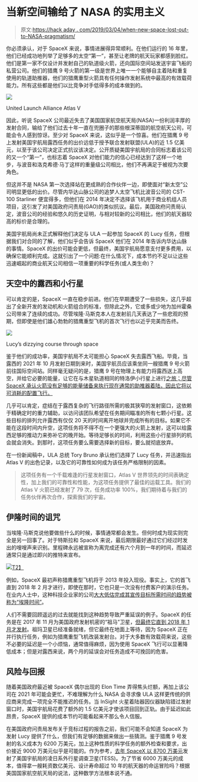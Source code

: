 # 当新空间输给了 NASA 的实用主义

> 原文:[https://hack aday . com/2019/03/04/when-new-space-lost-out-to-NASA-pragmatism/](https://hackaday.com/2019/03/04/when-new-space-loses-out-to-nasa-pragmatism/)

你必须承认，对于 SpaceX 来说，事情进展得异常顺利。在他们运行的 16 年里，他们已经成功地列举了足够多的太空“第一”，甚至让老牌的航天玩家都感到脸红。他们是第一家不仅设计并发射自己的轨道级火箭，还向国际空间站发送宇宙飞船的私营公司。他们的猎鹰 9 号火箭的第一级是世界上唯一一个能够自主着陆和重复使用的轨道助推器，他们的猎鹰重型火箭具有任何操作发射系统中最高的有效载荷能力。所有这些都是他们以比竞争对手低得多的成本做到的。

[![](../Images/da83af429baf2edb1ef56e9881631c96.png)](https://hackaday.com/wp-content/uploads/2019/02/lucy_atlas.jpg)

United Launch Alliance Atlas V

因此，听说 SpaceX 公司最近失去了美国国家航空航天局(NASA)一份利润丰厚的发射合同，输给了他们过去十年一直在兜圈子的那些根深蒂固的航空航天公司，可能会令人感到惊讶。至少对 SpaceX 来说，这似乎是一个惊喜。他们在猎鹰 9 号上发射美国宇航局露西任务的出价远低于授予联合发射联盟(ULA)的近 1.5 亿美元，以至于该公司决定正式抗议该决定。公开质疑美国宇航局的合同标志着该公司的又一个“第一”，也标志着 SpaceX 对他们能力的信心已经达到了这样一个地步，与波音和洛克希德·马丁这样的重量级公司相比，他们不再满足于被视为次要角色。

但这并不是 NASA 第一次选择站在更成熟的合作伙伴一边，即使面对“新太空”公司明显更低的出价。尽管内华达山脉公司的追梦人太空飞机比波音公司的 CST-100 Starliner 便宜得多，但他们在 2014 年决定不选择该飞机用于商业机组人员项目，这引发了对美国政府问责局(GAO)的类似抗议。最后，美国政府问责局认定，波音公司的经验和悠久的历史证明，与相对较新的公司相比，他们的航天器较高的标价是合理的。

美国宇航局尚未正式解释他们决定与 ULA 一起参加 SpaceX 的 Lucy 任务，但根据我们对合同的了解，他们似乎会告诉 SpaceX 他们在 2014 年告诉内华达山脉的事情。SpaceX 的出价可能会更低，但最终，美国宇航局愿意支付更多费用，以确保它能顺利完成。这就引出了一个问题:在什么情况下，成本节约不足以让这些迅速崛起的商业航天公司相信一项重要的科学任务(或人类生命)？

## 天空中的露西和小行星

可以肯定的是，SpaceX 一直在稳步前进。他们在早期遭受了一些损失，这几乎超出了全新开发的发动机和火箭组合的标准，但除此之外，它或多或少地为加州霍桑公司带来了连续的成功。尽管埃隆·马斯克本人在发射前几天表达了一些悲观的预期，但即使是他们雄心勃勃的猎鹰重型飞机的首次飞行也以近乎完美而告终。

[![](../Images/33c3e843f3885cc7052295d7ab2b777d.png)](https://hackaday.com/wp-content/uploads/2019/02/lucy_course-1.png)

Lucy’s dizzying course through space

鉴于他们的成功率，美国宇航局不太可能担心 SpaceX 失去露西飞船。毕竟，当露西的 2021 年 10 月发射日期到来时，美国宇航员应该乘坐同一艘猎鹰 9 号火箭前往国际空间站。同样毫无疑问的是，猎鹰 9 号在物理上有能力将露西送上高空，并给它必要的能量，让它在与木星轨道相同的特洛伊小行星上进行[之旅；尽管 SpaceX 承认火箭没有足够的能量储备来执行现在通常的助推器着陆，因此它将以可消耗的配置飞行。](http://lucy.swri.edu/mission/Tour.html)

几乎可以肯定，症结在于露西复杂的飞行路径所需的极其狭窄的发射窗口，这依赖于精确定时的重力辅助，以访问该团队希望在任务期间瞄准的所有七颗小行星。这些目标的排列允许露西有仅仅 20 天的时间离开地球并完成所有的目标。如果它不能在这段时间内升空，这项任务将不得不在一个更强大的火箭上发射，这可以给露西足够的推动力来弥补它的晚开始。等待足够长的时间，利用这些小行星排列的机会就会消失。到那时，这项任务要么需要选择新的目标，要么就彻底放弃。

在一份新闻稿中，ULA 总统 Tory Bruno 承认他们选择了 Lucy 任务，并迅速指出 Atlas V 的出色记录，以及它的可靠性如何成为该任务严格限制的因素。

> 这项任务有一个千载难逢的行星发射窗口，Atlas V 世界领先的时间表确定性，加上我们的可靠性和性能，为这项任务提供了最佳的运载工具。我们的 Atlas V 火箭已经发射了 79 次，任务成功率 100%，我们期待着与我们的任务伙伴再次合作，探索我们的宇宙。

## 伊隆时间的诅咒

当埃隆·马斯克说他要做些什么的时候，事情通常都会发生。但何时成为现实则完全是另一回事了。对于特斯拉和 SpaceX 来说，最后期限最好通过它们经过时发出的嗖嗖声来识别。里程碑永远被宣称为离完成还有六个月到一年的时间，而延迟通常只是通过即兴的推特来宣布。

[![](../Images/4d217bd22d8c319c572d0ac8f95e13b3.png)T2】](https://hackaday.com/wp-content/uploads/2019/02/lucy_zuma.png)

例如，SpaceX 最初声称猎鹰重型飞机将于 2013 年投入现役。事实上，它的首飞直到 2018 年 2 月才进行，即使在那时，它也只是一次没有付费客户的演示任务。在业内人士中，这种科技企业家的公司[大大低估完成其宣传目标所需时间的趋势被称为“埃隆时间”](https://www.washingtonpost.com/news/innovations/wp/2018/06/06/elon-musk-has-been-missing-deadlines-since-he-was-a-kid/?noredirect=on&utm_term=.a168088f7345)。

人们不需要回顾遥远的过去就能找到这种趋势导致严重延误的例子。SpaceX 的任务是在 2017 年 11 月为美国政府发射机密的“祖马”卫星，[但最终它直到 2018 年 1 月才发射](https://www.nasaspaceflight.com/2018/01/spacex-falcon-9-launch-clandestine-zuma-satellite/)。祖玛卫星已经准备就绪，但它最终在地面上等待，因为 SpaceX 正在并行执行任务，例如为猎鹰重型飞机改装发射台。对于大多数有效载荷来说，这些不必要的延迟是一个小烦恼，通常值得麻烦，因为使用 SpaceX 飞行可以显著降低成本；但是对露西来说，两个月的延误会对任务造成不可挽回的危害。

## 风险与回报

随着美国政府最近被 SpaceX 偶尔出现的 Elon Time 弄得焦头烂额，再加上该公司在 2021 年可能会更忙，不难理解为什么 NASA 会寻求像 ULA 这样更传统的供应商来完成一项完全不能推迟的任务。当 InSight 火星着陆器因仪器缺陷错过发射窗口时，美国宇航局花费了额外的 1.5 亿美元才使该项目回到正轨。由于延迟如此昂贵，SpaceX 提供的成本节约可能看起来不那么令人信服。

在美国政府问责局发布关于竞标过程的报告之前，我们可能不会知道 SpaceX 为发射 Lucy 提供了什么，但我们有足够的数据来做出一些猜测。鉴于猎鹰 9 号发射的名义成本为 6200 万美元，加上这种性质的科学任务的额外检查和要求，出价接近 9000 万美元似乎是可能的。作为参考，[去年 SpaceX 以 8700 万美元](https://hackaday.com/2018/10/30/kepler-closes-eyes-after-a-decade-of-discovery/)发射了美国宇航局的凌日系外行星调查卫星(TESS)。为了节省 6000 万美元的成本，值得拿一艘耗资数亿美元、设计寿命超过 10 年的航天器的命运冒险吗？根据美国国家航空航天局的说法，这种数学方法根本说不通。